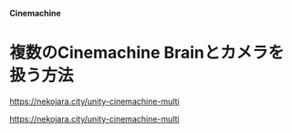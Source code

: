 **Cinemachine**

# 複数のCinemachine Brainとカメラを扱う方法


https://nekojara.city/unity-cinemachine-multi

https://nekojara.city/unity-cinemachine-multi